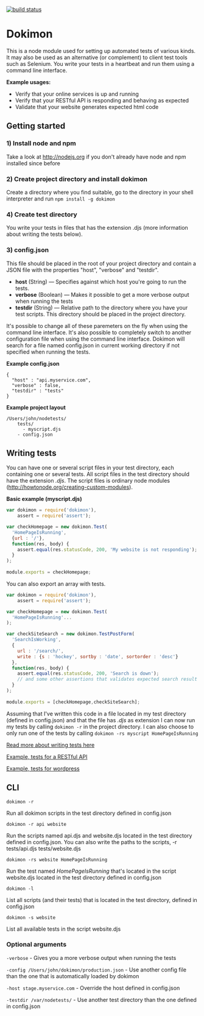 [![build status](https://secure.travis-ci.org/victorjonsson/nodejs-dokimon.png)](http://travis-ci.org/victorjonsson/nodejs-dokimon)
# Dokimon

This is a node module used for setting up automated tests of various kinds. It may also
be used as an alternative (or complement) to client test tools such as Selenium. You write your
tests in a heartbeat and run them using a command line interface.

<strong>Example usages:</strong>

  - Verify that your online services is up and running
  - Verify that your RESTful API is responding and behaving as expected
  - Validate that your website generates expected html code

## Getting started

### 1) Install node and npm
Take a look at http://nodejs.org if you don't already have node and npm installed since before

### 2) Create project directory and install dokimon
Create a directory where you find suitable, go to the directory in your shell interpreter and run 
``npm install -g dokimon``

### 4) Create test directory
You write your tests in files that has the extension .djs (more information about writing the tests below).

### 3) config.json
This file should be placed in the root of your project directory and contain a JSON file with
the properties "host", "verbose" and "testdir". 

  - <strong>host</strong> (String) —  Specifies against which host you're going to run the tests. 
  - <strong>verbose</strong> (Boolean) — Makes it possible to get a more verbose output when running the tests
  - <strong>testdir</strong> (String) — Relative path to the directory where you have your test scripts.
  This directory should be placed in the project directory.

It's possible to change all of these paremeters on the fly when using the command line interface. It's also
possible to completely switch to another configuration file when using the command line interface. Dokimon 
will search for a file named config.json in current working directory if not specified when running the tests.

<strong>Example config.json</strong>

```
{
  "host" : "api.myservice.com",
  "verbose" : false,
  "testdir" : "tests"
}
```

<strong>Example project layout</strong>

```
/Users/john/nodetests/
    tests/
      - myscript.djs
    - config.json
```

## Writing tests

You can have one or several script files in your test directory, each containing one or several tests. All
script files in the test directory should have the extension <em>.djs</em>. The script files is ordinary
node modules (http://howtonode.org/creating-custom-modules).

<strong>Basic example (myscript.djs)</strong>

```js
var dokimon = require('dokimon'),
    assert = require('assert');

var checkHomepage = new dokimon.Test(
  'HomePageIsRunning', 
  {url : '/'}, 
  function(res, body) {
    assert.equal(res.statusCode, 200, 'My website is not responding');
  }
);
      
module.exports = checkHomepage;
```

You can also export an array with tests. 

```js
var dokimon = require('dokimon'),
    assert = require('assert');

var checkHomepage = new dokimon.Test(
  'HomePageIsRunning'...
);

var checkSiteSearch = new dokimon.TestPostForm(
  'SearchIsWorking', 
  {
    url : '/search/',
    write : {s : 'hockey', sortby : 'date', sortorder : 'desc'}
  },
  function(res, body) {
    assert.equal(res.statusCode, 200, 'Search is down');
    // and some other assertions that validates expected search result
  }
);
  
module.exports = [checkHomepage,checkSiteSearch];
```

Assuming that I've written this code in a file located in my test directory (defined in config.json) and
that the file has <em>.djs</em> as extension I can now run my tests by calling `dokimon -r` in the project
directory. I can also choose to only run one of the tests by calling `dokimon -rs myscript HomePageIsRunning`

[Read more about writing tests here](https://github.com/victorjonsson/nodejs-dokimon/wiki/Writing-tests)

[Example, tests for a RESTful API](https://github.com/victorjonsson/nodejs-dokimon/wiki/Example:-RESTful-API)

[Example, tests for wordpress](https://github.com/victorjonsson/nodejs-dokimon/wiki/Example:-Wordpress)


## CLI
```
dokimon -r
```
Run all dokimon scripts in the test directory defined in config.json

```
dokimon -r api website
```
Run the scripts named api.djs and website.djs located in the test directory defined in config.json. You can 
also write the paths to the scripts, -r tests/api.djs tests/website.djs

```
dokimon -rs website HomePageIsRunning
```
Run the test named <em>HomePageIsRunning</em> that's located in the script website.djs located in the test
directory defined in config.json

```
dokimon -l
```
List all scripts (and their tests) that is located in the test directory, defined in config.json

```
dokimon -s website
```
List all available tests in the script website.djs

### Optional arguments

`-verbose` - Gives you a more verbose output when running the tests

`-config /Users/john/dokimon/production.json` - Use another config file than the one that is automatically loaded by dokimon

`-host stage.myservice.com` - Override the host defined in config.json

`-testdir /var/nodetests/` - Use another test directory than the one defined in config.json

